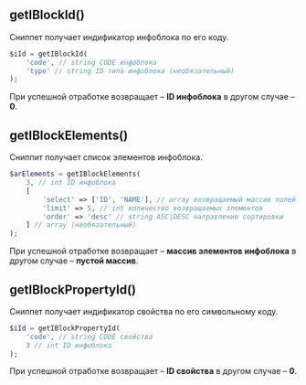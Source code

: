 ## getIBlockId()

Сниппет получает индификатор инфоблока по его коду.

```php
$iId = getIBlockId(
    'code', // string CODE инфоблока
    'type' // string ID типа инфоблока (необязательный)
);
```

При успешной отработке возвращает – **ID инфоблока** в другом случае – **0**.

## getIBlockElements()

Сниппит получает список элементов инфоблока.

```php
$arElements = getIBlockElements(
    3, // int ID инфоблока
    [
        'select' => ['ID', 'NAME'], // array возвращаемый массив полей элемента
        'limit' => 5, // int количество возвращаемых элементов
        'order' => 'desc' // string ASC|DESC направление сортировки
    ] // array (необязательный)
);
```

При успешной отработке возвращает – **массив элементов инфоблока** в другом случае – **пустой массив**.

## getIBlockPropertyId()

Сниппет получает индификатор свойства по его символьному коду.

```php
$iId = getIBlockPropertyId(
    'code', // string CODE свойства
    3 // int ID инфоблока
);
```

При успешной отработке возвращает – **ID свойства** в другом случае – **0**.